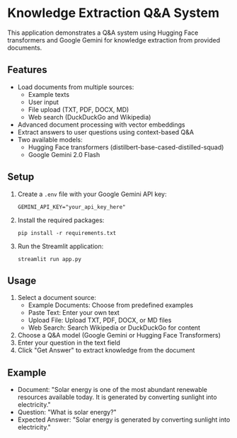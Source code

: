 # Knowledge Extraction Q&A System

This application demonstrates a Q&A system using Hugging Face transformers and Google Gemini for knowledge extraction from provided documents.

## Features

- Load documents from multiple sources:
  - Example texts
  - User input
  - File upload (TXT, PDF, DOCX, MD)
  - Web search (DuckDuckGo and Wikipedia)
- Advanced document processing with vector embeddings
- Extract answers to user questions using context-based Q&A
- Two available models:
  - Hugging Face transformers (distilbert-base-cased-distilled-squad)
  - Google Gemini 2.0 Flash

## Setup

1. Create a `.env` file with your Google Gemini API key:
   ```
   GEMINI_API_KEY="your_api_key_here"
   ```

2. Install the required packages:
   ```
   pip install -r requirements.txt
   ```

3. Run the Streamlit application:
   ```
   streamlit run app.py
   ```

## Usage

1. Select a document source:
   - Example Documents: Choose from predefined examples
   - Paste Text: Enter your own text
   - Upload File: Upload TXT, PDF, DOCX, or MD files
   - Web Search: Search Wikipedia or DuckDuckGo for content
2. Choose a Q&A model (Google Gemini or Hugging Face Transformers)
3. Enter your question in the text field
4. Click "Get Answer" to extract knowledge from the document

## Example

- Document: "Solar energy is one of the most abundant renewable resources available today. It is generated by converting sunlight into electricity."
- Question: "What is solar energy?"
- Expected Answer: "Solar energy is generated by converting sunlight into electricity."
